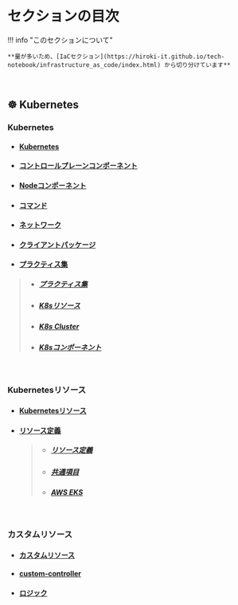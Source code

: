 # セクションの目次

!!! info "このセクションについて"

    **量が多いため、[IaCセクション](https://hiroki-it.github.io/tech-notebook/infrastructure_as_code/index.html) から切り分けています**

<br>

## ☸️ Kubernetes

### Kubernetes

* #### [︎Kubernetes](https://hiroki-it.github.io/tech-notebook/infrastructure_as_code/infrastructure_as_code_kubernetes.html)

* #### [コントロールプレーンコンポーネント](https://hiroki-it.github.io/tech-notebook/infrastructure_as_code/infrastructure_as_code_kubernetes_component_control_plane.html)

* #### [Nodeコンポーネント](https://hiroki-it.github.io/tech-notebook/infrastructure_as_code/infrastructure_as_code_kubernetes_component_node.html)

* #### [︎コマンド](https://hiroki-it.github.io/tech-notebook/infrastructure_as_code/infrastructure_as_code_kubernetes_command.html)

* #### [ネットワーク](https://hiroki-it.github.io/tech-notebook/infrastructure_as_code/infrastructure_as_code_kubernetes_network.html)

* #### [クライアントパッケージ](https://hiroki-it.github.io/tech-notebook/infrastructure_as_code/infrastructure_as_code_kubernetes_client_package.html)

* #### <u>プラクティス集</u>
> * ##### [︎プラクティス集](https://hiroki-it.github.io/tech-notebook/infrastructure_as_code/infrastructure_as_code_kubernetes_practices.html)
> * ##### [K8sリソース](https://hiroki-it.github.io/tech-notebook/infrastructure_as_code/infrastructure_as_code_kubernetes_practices_resource.html)
> * ##### [K8s Cluster](https://hiroki-it.github.io/tech-notebook/infrastructure_as_code/infrastructure_as_code_kubernetes_practices_cluster.html)
> * ##### [K8sコンポーネント](https://hiroki-it.github.io/tech-notebook/infrastructure_as_code/infrastructure_as_code_kubernetes_practices_component.html)

<br>

### Kubernetesリソース

* #### [︎Kubernetesリソース](https://hiroki-it.github.io/tech-notebook/infrastructure_as_code/infrastructure_as_code_kubernetes_resource.html)

* #### <u>︎リソース定義</u>
  > * ##### [︎リソース定義](https://hiroki-it.github.io/tech-notebook/infrastructure_as_code/infrastructure_as_code_kubernetes_resource_definition.html)
  > * ##### [共通項目](https://hiroki-it.github.io/tech-notebook/infrastructure_as_code/infrastructure_as_code_kubernetes_resource_definition_common.html)
  > * ##### [AWS EKS](https://hiroki-it.github.io/tech-notebook/infrastructure_as_code/infrastructure_as_code_kubernetes_resource_definition_aws_eks.html)

<br>

### カスタムリソース

* #### [カスタムリソース](https://hiroki-it.github.io/tech-notebook/infrastructure_as_code/infrastructure_as_code_kubernetes_custom_resource.html)

* #### [custom-controller](https://hiroki-it.github.io/tech-notebook/infrastructure_as_code/infrastructure_as_code_kubernetes_custom_resource_custom_controller.html)

* #### [ロジック](https://hiroki-it.github.io/tech-notebook/infrastructure_as_code/infrastructure_as_code_kubernetes_custom_resource_logic.html)

<br>


